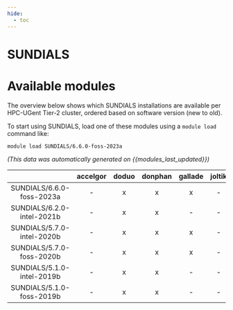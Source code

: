 ```yaml
---
hide:
  - toc
---
```


SUNDIALS
========

# Available modules


The overview below shows which SUNDIALS installations are available per HPC-UGent Tier-2 cluster, ordered based on software version (new to old).

To start using SUNDIALS, load one of these modules using a `module load` command like:

```shell
module load SUNDIALS/6.6.0-foss-2023a
```

*(This data was automatically generated on {{modules_last_updated}})*  

| |accelgor|doduo|donphan|gallade|joltik|shinx|skitty|
| :---: | :---: | :---: | :---: | :---: | :---: | :---: | :---: |
|SUNDIALS/6.6.0-foss-2023a|-|x|x|x|-|x|x|
|SUNDIALS/6.2.0-intel-2021b|-|x|x|-|-|-|-|
|SUNDIALS/5.7.0-intel-2020b|-|x|x|x|-|-|-|
|SUNDIALS/5.7.0-foss-2020b|-|x|x|x|-|-|-|
|SUNDIALS/5.1.0-intel-2019b|-|x|x|-|-|-|-|
|SUNDIALS/5.1.0-foss-2019b|-|x|x|-|-|-|-|
